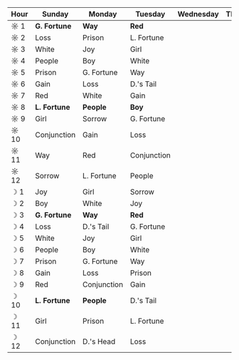 Hour|Sunday        |Monday     |Tuesday    |Wednesday        |Thursday         |Friday           |Saturday
----|--------------|-----------|-----------|-----------------|-----------------|-----------------|-----------------
☼ 1 |**G. Fortune**|**Way**    |**Red**    |
☼ 2 |Loss          |Prison     |L. Fortune |
☼ 3 |White         |Joy        |Girl       |
☼ 4 |People        |Boy        |White      |
☼ 5 |Prison        |G. Fortune |Way        |
☼ 6 |Gain          |Loss       |D.'s Tail  |
☼ 7 |Red           |White      |Gain       |
☼ 8 |**L. Fortune**|**People** |**Boy**    |
☼ 9 |Girl          |Sorrow     |G. Fortune |
☼ 10|Conjunction   |Gain       |Loss       |
☼ 11|Way           |Red        |Conjunction|
☼ 12|Sorrow        |L. Fortune |People     |
☽ 1 |Joy           |Girl       |Sorrow     |
☽ 2 |Boy           |White      |Joy        |
☽ 3 |**G. Fortune**|**Way**    |**Red**    |
☽ 4 |Loss          |D.'s Tail  |G. Fortune |
☽ 5 |White         |Joy        |Girl       |
☽ 6 |People        |Boy        |White      |
☽ 7 |Prison        |G. Fortune |Way        |
☽ 8 |Gain          |Loss       |Prison     |
☽ 9 |Red           |Conjunction|Gain       |
☽ 10|**L. Fortune**|**People** |D.'s Tail  |
☽ 11|Girl          |Prison     |L. Fortune |
☽ 12|Conjunction   |D.'s Head  |Loss       |
